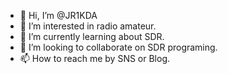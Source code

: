 - 👋 Hi, I’m @JR1KDA
- 👀 I’m interested in radio amateur.
- 🌱 I’m currently learning about SDR.
- 💞️ I’m looking to collaborate on SDR programing.
- 📫 How to reach me by SNS or Blog.

<!---
JR1KDA/JR1KDA is a ✨ special ✨ repository because its `README.md` (this file) appears on your GitHub profile.
You can click the Preview link to take a look at your changes.
--->
